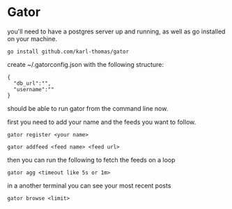 # Gator

you'll need to have a postgres server up and running, as well as go installed on your machine. 

```
go install github.com/karl-thomas/gator
```

create ~/.gatorconfig.json with the following structure:  
```
{
  "db_url":"",
  "username":""
}
```

should be able to run gator from the command line now. 


first you need to add your name and the feeds you want to follow.
```
gator register <your name>

gator addfeed <feed name> <feed url>

```

then you can run the following to fetch the feeds on a loop

```
gator agg <timeout like 5s or 1m>

```

in a another terminal you can see your most recent posts

``` 
gator browse <limit>
```


